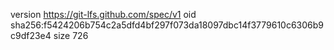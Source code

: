 version https://git-lfs.github.com/spec/v1
oid sha256:f5424206b754c2a5dfd4bf297f073da18097dbc14f3779610c6306b9c9df23e4
size 726
